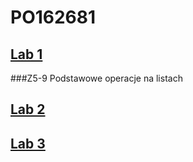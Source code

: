 # PO162681

## [Lab 1](https://github.com/Vex0on/PO162681/tree/main/lab1)
###Z5-9 Podstawowe operacje na listach

## [Lab 2](https://github.com/Vex0on/PO162681/tree/main/lab2)

## [Lab 3](https://github.com/Vex0on/PO162681/tree/main/lab3)
